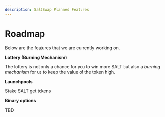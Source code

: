 ```yaml
---
description: SaltSwap Planned Features
---
```


# Roadmap

Below are the features that we are currently working on.

**Lottery (Burning Mechanism)**

The lottery is not only a chance for you to win more SALT but also a _burning mechanism_ for us to keep the value of the token high.

**Launchpools**

Stake SALT get tokens

**Binary options**

TBD
